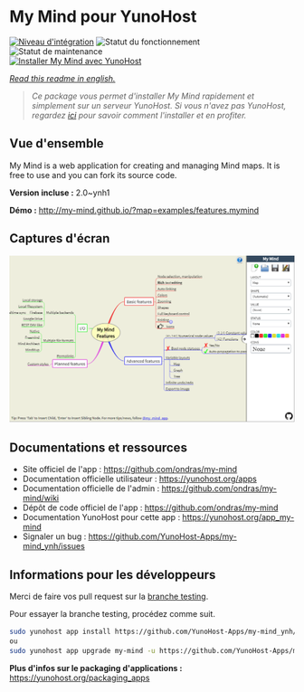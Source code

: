 <!--
N.B.: This README was automatically generated by https://github.com/YunoHost/apps/tree/master/tools/README-generator
It shall NOT be edited by hand.
-->

# My Mind pour YunoHost

[![Niveau d'intégration](https://dash.yunohost.org/integration/my-mind.svg)](https://dash.yunohost.org/appci/app/my-mind) ![Statut du fonctionnement](https://ci-apps.yunohost.org/ci/badges/my-mind.status.svg) ![Statut de maintenance](https://ci-apps.yunohost.org/ci/badges/my-mind.maintain.svg)  
[![Installer My Mind avec YunoHost](https://install-app.yunohost.org/install-with-yunohost.svg)](https://install-app.yunohost.org/?app=my-mind)

*[Read this readme in english.](./README.md)*

> *Ce package vous permet d'installer My Mind rapidement et simplement sur un serveur YunoHost.
Si vous n'avez pas YunoHost, regardez [ici](https://yunohost.org/#/install) pour savoir comment l'installer et en profiter.*

## Vue d'ensemble

My Mind is a web application for creating and managing Mind maps. It is free to use and you can fork its source code.

**Version incluse :** 2.0~ynh1

**Démo :** http://my-mind.github.io/?map=examples/features.mymind

## Captures d'écran

![Capture d'écran de My Mind](./doc/screenshots/screenshot.png)

## Documentations et ressources

* Site officiel de l'app : <https://github.com/ondras/my-mind>
* Documentation officielle utilisateur : <https://yunohost.org/apps>
* Documentation officielle de l'admin : <https://github.com/ondras/my-mind/wiki>
* Dépôt de code officiel de l'app : <https://github.com/ondras/my-mind>
* Documentation YunoHost pour cette app : <https://yunohost.org/app_my-mind>
* Signaler un bug : <https://github.com/YunoHost-Apps/my-mind_ynh/issues>

## Informations pour les développeurs

Merci de faire vos pull request sur la [branche testing](https://github.com/YunoHost-Apps/my-mind_ynh/tree/testing).

Pour essayer la branche testing, procédez comme suit.

``` bash
sudo yunohost app install https://github.com/YunoHost-Apps/my-mind_ynh/tree/testing --debug
ou
sudo yunohost app upgrade my-mind -u https://github.com/YunoHost-Apps/my-mind_ynh/tree/testing --debug
```

**Plus d'infos sur le packaging d'applications :** <https://yunohost.org/packaging_apps>
